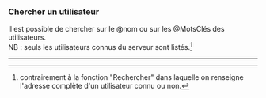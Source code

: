 ### Chercher un utilisateur

Il est possible de chercher sur le @nom ou sur les @MotsClés des utilisateurs.  
NB : seuls les utilisateurs connus du serveur sont listés.[^1]

---
  
[^1]: contrairement à la fonction "Rechercher" dans laquelle on renseigne l'adresse complète d'un utilisateur connu ou non. 
